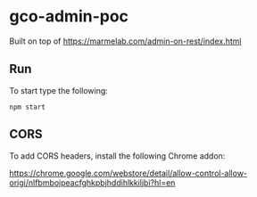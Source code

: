 # gco-admin-poc


Built on top of https://marmelab.com/admin-on-rest/index.html


## Run

To start type the following:

`npm start`

## CORS

To add CORS headers, install the following Chrome addon:

https://chrome.google.com/webstore/detail/allow-control-allow-origi/nlfbmbojpeacfghkpbjhddihlkkiljbi?hl=en